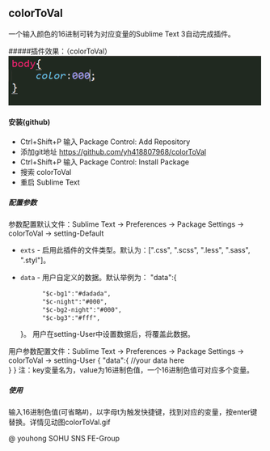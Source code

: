 colorToVal
-------------
一个输入颜色的16进制可转为对应变量的Sublime Text 3自动完成插件。

#####插件效果：（colorToVal）
![效果演示图](colorToVal.gif)

<!-- #### 安装(Package Control)
* Ctrl+Shift+P 输入 Package Control: Install Packag
* 搜索 colorToVal
* 重启 Sublime Text -->

#### 安装(github)
* Ctrl+Shift+P 输入 Package Control: Add Repository
* 添加git地址 https://github.com/yh418807968/colorToVal
* Ctrl+Shift+P 输入 Package Control: Install Package
* 搜索 colorToVal
* 重启 Sublime Text

##### 配置参数

参数配置默认文件：Sublime Text -> Preferences -> Package Settings -> colorToVal -> setting-Default

* `exts` - 启用此插件的文件类型。默认为：[".css", ".scss", ".less", ".sass", ".styl"]。
* `data` - 用户自定义的数据。默认举例为：
	"data":{
    
			"$c-bg1":"#dadada",
			"$c-night":"#000",
			"$c-bg2-night":"#000",
			"$c-bg3":"#fff",    
	}。
	用户在setting-User中设置数据后，将覆盖此数据。
	
用户参数配置文件：Sublime Text -> Preferences -> Package Settings -> colorToVal -> setting-User
	{
		"data":{
			//your data here   
		}
	}
	注：key变量名为，value为16进制色值，一个16进制色值可对应多个变量。

##### 使用
输入16进制色值(可省略#)，以字母t为触发快捷键，找到对应的变量，按enter键替换。详情见动图colorToVal.gif


@ youhong SOHU SNS FE-Group
